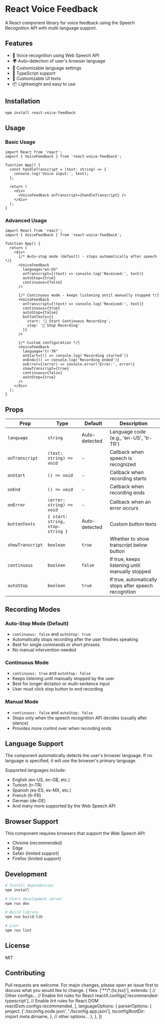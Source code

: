 # React Voice Feedback

A React component library for voice feedback using the Speech Recognition API with multi-language support.

## Features

- 🎤 Voice recognition using Web Speech API
- 🌍 Auto-detection of user's browser language
- 🔧 Customizable language settings
- 📝 TypeScript support
- 🎨 Customizable UI texts
- 📦 Lightweight and easy to use

## Installation

```bash
npm install react-voice-feedback
```

## Usage

### Basic Usage

```tsx
import React from 'react';
import { VoiceFeedback } from 'react-voice-feedback';

function App() {
  const handleTranscript = (text: string) => {
    console.log('Voice input:', text);
  };

  return (
    <div>
      <VoiceFeedback onTranscript={handleTranscript} />
    </div>
  );
}
```

### Advanced Usage

```tsx
import React from 'react';
import { VoiceFeedback } from 'react-voice-feedback';

function App() {
  return (
    <div>
      {/* Auto-stop mode (default) - stops automatically after speech */}
      <VoiceFeedback
        language="en-US"
        onTranscript={(text) => console.log('Received:', text)}
        autoStop={true}
        continuous={false}
      />

      {/* Continuous mode - keeps listening until manually stopped */}
      <VoiceFeedback
        onTranscript={(text) => console.log('Received:', text)}
        continuous={true}
        autoStop={false}
        buttonTexts={{
          start: '🎤 Start Continuous Recording',
          stop: '🛑 Stop Recording'
        }}
      />

      {/* Custom configuration */}
      <VoiceFeedback
        language="tr-TR"
        onStart={() => console.log('Recording started')}
        onEnd={() => console.log('Recording ended')}
        onError={(error) => console.error('Error:', error)}
        showTranscript={true}
        continuous={false}
        autoStop={true}
      />
    </div>
  );
}
```

## Props

| Prop | Type | Default | Description |
|------|------|---------|-------------|
| `language` | `string` | Auto-detected | Language code (e.g., 'en-US', 'tr-TR') |
| `onTranscript` | `(text: string) => void` | - | Callback when speech is recognized |
| `onStart` | `() => void` | - | Callback when recording starts |
| `onEnd` | `() => void` | - | Callback when recording ends |
| `onError` | `(error: string) => void` | - | Callback when an error occurs |
| `buttonTexts` | `{ start: string, stop: string }` | Auto-detected | Custom button texts |
| `showTranscript` | `boolean` | `true` | Whether to show transcript below button |
| `continuous` | `boolean` | `false` | If true, keeps listening until manually stopped |
| `autoStop` | `boolean` | `true` | If true, automatically stops after speech recognition |

## Recording Modes

### Auto-Stop Mode (Default)
- `continuous: false` and `autoStop: true`
- Automatically stops recording after the user finishes speaking
- Best for single commands or short phrases
- No manual intervention needed

### Continuous Mode
- `continuous: true` and `autoStop: false`
- Keeps listening until manually stopped by the user
- Best for longer dictation or multi-sentence input
- User must click stop button to end recording

### Manual Mode
- `continuous: false` and `autoStop: false`
- Stops only when the speech recognition API decides (usually after silence)
- Provides more control over when recording ends

## Language Support

The component automatically detects the user's browser language. If no language is specified, it will use the browser's primary language.

Supported languages include:
- English (en-US, en-GB, etc.)
- Turkish (tr-TR)
- Spanish (es-ES, es-MX, etc.)
- French (fr-FR)
- German (de-DE)
- And many more supported by the Web Speech API

## Browser Support

This component requires browsers that support the Web Speech API:
- Chrome (recommended)
- Edge
- Safari (limited support)
- Firefox (limited support)

## Development

```bash
# Install dependencies
npm install

# Start development server
npm run dev

# Build library
npm run build:lib

# Lint
npm run lint
```

## License

MIT

## Contributing

Pull requests are welcome. For major changes, please open an issue first to discuss what you would like to change.
  {
    files: ['**/*.{ts,tsx}'],
    extends: [
      // Other configs...
      // Enable lint rules for React
      reactX.configs['recommended-typescript'],
      // Enable lint rules for React DOM
      reactDom.configs.recommended,
    ],
    languageOptions: {
      parserOptions: {
        project: ['./tsconfig.node.json', './tsconfig.app.json'],
        tsconfigRootDir: import.meta.dirname,
      },
      // other options...
    },
  },
])
```
